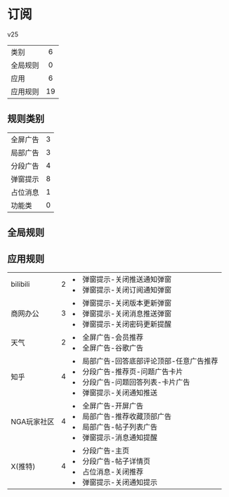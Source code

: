 # 订阅

v25

|||
| - |:-:|
|类别|6|
|全局规则|0|
|应用|6|
|应用规则|19|

## 规则类别

|||
| - |:-:|
|全屏广告|3|
|局部广告|3|
|分段广告|4|
|弹窗提示|8|
|占位消息|1|
|功能类|0|

## 全局规则



## 应用规则

||||
| - |:-:|-|
|bilibili|2|<li>弹窗提示-关闭推送通知弹窗<li>弹窗提示-关闭订阅通知弹窗|
|商网办公|3|<li>弹窗提示-关闭版本更新弹窗<li>弹窗提示-关闭消息推送弹窗<li>弹窗提示-关闭密码更新提醒|
|天气|2|<li>全屏广告-会员推荐<li>全屏广告-谷歌广告|
|知乎|4|<li>局部广告-回答底部评论顶部-任意广告推荐<li>分段广告-推荐页-问题广告卡片<li>分段广告-问题回答列表-卡片广告<li>弹窗提示-关闭通知推送|
|NGA玩家社区|4|<li>全屏广告-开屏广告<li>局部广告-推荐收藏顶部广告<li>局部广告-帖子列表广告<li>弹窗提示-消息通知提醒|
|X(推特)|4|<li>分段广告-主页<li>分段广告-帖子详情页<li>占位消息-关闭推荐<li>弹窗提示-关闭通知提示|
